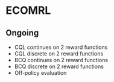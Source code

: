 # ECOMRL
## Ongoing
- CQL continues on 2 reward functions
- CQL discrete on 2 reward functions
- BCQ continues on 2 reward functions
- BCQ discrete on 2 reward functions
- Off-policy evaluation